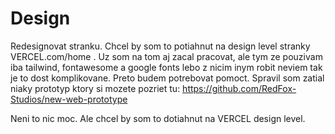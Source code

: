 # Design
Redesignovat stranku. Chcel by som to potiahnut na design level stranky VERCEL.com/home . Uz som na tom aj zacal pracovat, ale tym ze pouzivam iba tailwind, fontawesome a google fonts lebo z nicim inym robit neviem tak je to dost komplikovane. Preto budem potrebovat pomoct. Spravil som zatial niaky prototyp ktory si mozete pozriet tu:
https://github.com/RedFox-Studios/new-web-prototype

Neni to nic moc. Ale chcel by som to dotiahnut na VERCEL design level.
